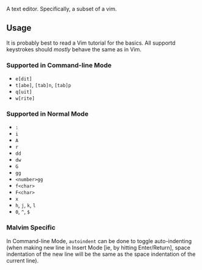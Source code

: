 A text editor. Specifically, a subset of a vim.

## Usage

It is probably best to read a Vim tutorial for the basics. All supportd keystrokes should *mostly* behave the same as in Vim.

### Supported in Command-line Mode

- `e[dit]`
- `t[abe]`, `[tab]n`, `[tab]p`
- `q[uit]`
- `w[rite]`

### Supported in Normal Mode

- `:`
- `i`
- `A`
- `r`
- `dd`
- `dw`
- `G`
- `gg`
- `<number>gg`
- `f<char>`
- `F<char>`
- `x`
- `h`, `j`, `k`, `l`
- `0`, `^`, `$`

### Malvim Specific

In Command-line Mode, `autoindent` can be done to toggle auto-indenting (when making new line in Insert Mode [ie, by hitting Enter/Return], space indentation of the new line will be the same as the space indentation of the current line).
